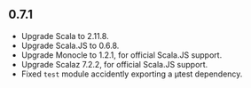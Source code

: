 ## 0.7.1

* Upgrade Scala to 2.11.8.
* Upgrade Scala.JS to 0.6.8.
* Upgrade Monocle to 1.2.1, for official Scala.JS support.
* Upgrade Scalaz 7.2.2, for official Scala.JS support.
* Fixed `test` module accidently exporting a μtest dependency.

